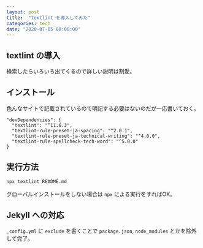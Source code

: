 ```yaml
---
layout: post
title:  "textlint を導入してみた"
categories: tech
date: "2020-07-05 00:00:00"
---
```


## textlint の導入

検索したらいろいろ出てくるので詳しい説明は割愛。

## インストール

色んなサイトで記載されているので明記する必要はないのだが一応書いておく。

```
"devDependencies": {
  "textlint": "^11.6.3",
  "textlint-rule-preset-ja-spacing": "^2.0.1",
  "textlint-rule-preset-ja-technical-writing": "^4.0.0",
  "textlint-rule-spellcheck-tech-word": "^5.0.0"
}
```

## 実行方法

```sh
npx textlint README.md
```

グローバルインストールをしない場合は `npx` による実行をすればOK。

## Jekyll への対応

`_config.yml` に `exclude` を書くことで `package.json`, `node_modules` とかを除外して完了。

